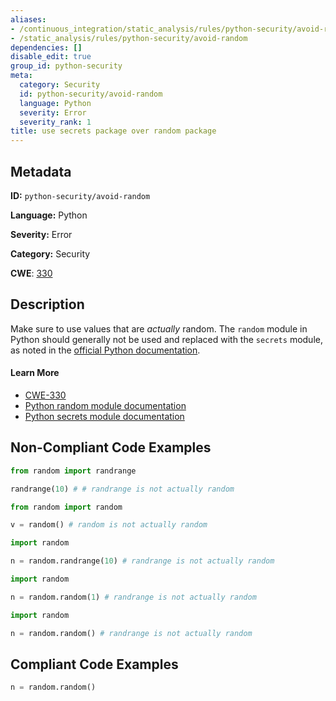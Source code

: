 ```yaml
---
aliases:
- /continuous_integration/static_analysis/rules/python-security/avoid-random
- /static_analysis/rules/python-security/avoid-random
dependencies: []
disable_edit: true
group_id: python-security
meta:
  category: Security
  id: python-security/avoid-random
  language: Python
  severity: Error
  severity_rank: 1
title: use secrets package over random package
---
```

<!--  SOURCED FROM https://github.com/DataDog/datadog-static-analyzer-rule-docs -->


## Metadata
**ID:** `python-security/avoid-random`

**Language:** Python

**Severity:** Error

**Category:** Security

**CWE**: [330](https://cwe.mitre.org/data/definitions/330.html)

## Description
Make sure to use values that are *actually* random. The `random` module in Python should generally not be used and replaced with the `secrets` module, as noted in the [official Python documentation](https://docs.python.org/3/library/random.html).

#### Learn More

 - [CWE-330](https://cwe.mitre.org/data/definitions/330.html)
 - [Python random module documentation](https://docs.python.org/3/library/random.html)
 - [Python secrets module documentation](https://docs.python.org/3/library/secrets.html#module-secrets)

## Non-Compliant Code Examples
```python
from random import randrange

randrange(10) # # randrange is not actually random
```

```python
from random import random

v = random() # random is not actually random
```

```python
import random

n = random.randrange(10) # randrange is not actually random
```

```python
import random

n = random.random(1) # randrange is not actually random
```

```python
import random

n = random.random() # randrange is not actually random
```

## Compliant Code Examples
```python
n = random.random()
```
